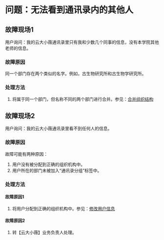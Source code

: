 # 问题：无法看到通讯录内的其他人

## 故障现场1
用户询问：我的云大小薇通讯录里只有我和少数几个同事的信息，没有本学院其他老师的信息。

### 故障原因
同一个部门存在两个类似的名字。例如，古生物研究所和古生物学研究所。

### 处理方法

1. 将属于同一个部门，但名称不同的两个部门进行合并。参见：[合并组织结构]()

## 故障现场2
用户询问：我的云大小薇通讯录里看不到任何人的信息。

### 故障原因
故障可能有两种原因：
1. 用户没有被分配到正确的组织机构中。
2. 用户所在的部门未被加入“通讯录分组”标签中。

### 处理方法

#### 故障原因1

1. 将用户分配到正确的组织机构中。参见：[修改用户信息](modify-user-info.md)

#### 故障原因2

1. 转【云大小薇】业务负责人处理。